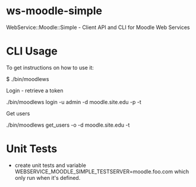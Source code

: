 ws-moodle-simple
================

WebService::Moodle::Simple - Client API and CLI for Moodle Web Services

CLI Usage
===========

To get instructions on how to use it:

$ ./bin/moodlews

Login - retrieve a token

./bin/moodlews login -u admin -d moodle.site.edu -p <admin password> -t <Moodle external service>


Get users

./bin/moodlews get_users -o <token retreived from login> -d moodle.site.edu -t <Moodle external service>









Unit Tests
==========

* create unit tests and variable WEBSERVICE_MOODLE_SIMPLE_TESTSERVER=moodle.foo.com which only run when it's defined.

